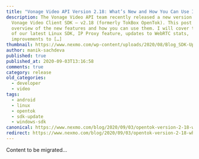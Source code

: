 ```yaml
---
title: "Vonage Video API Version 2.18: What’s New and How You Can Use It"
description: The Vonage Video API team recently released a new version of the
  Vonage Video Client SDK – v2.18 (formerly TokBox OpenTok). This post is an
  overview of the new features and how you can use them. I will cover the launch
  of our latest Linux SDK, IP Proxy feature, updates to WebRTC stats,
  improvements to […]
thumbnail: https://www.nexmo.com/wp-content/uploads/2020/08/Blog_SDK-Updates_1200x600-1.png
author: manik-sachdeva
published: true
published_at: 2020-09-03T13:16:58
comments: true
category: release
old_categories:
  - developer
  - video
tags:
  - android
  - linux
  - opentok
  - sdk-update
  - windows-sdk
canonical: https://www.nexmo.com/blog/2020/09/03/opentok-version-2-18-whats-new-and-how-you-can-use-it
redirect: https://www.nexmo.com/blog/2020/09/03/opentok-version-2-18-whats-new-and-how-you-can-use-it
---
```

Content to be migrated...